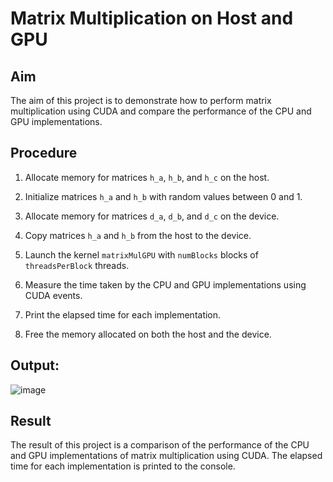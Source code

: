 # Matrix Multiplication on Host and GPU

## Aim

The aim of this project is to demonstrate how to perform matrix multiplication using CUDA and compare the performance of the CPU and GPU implementations.

## Procedure

1. Allocate memory for matrices `h_a`, `h_b`, and `h_c` on the host.

2. Initialize matrices `h_a` and `h_b` with random values between 0 and 1.

3. Allocate memory for matrices `d_a`, `d_b`, and `d_c` on the device.

4. Copy matrices `h_a` and `h_b` from the host to the device.

5. Launch the kernel `matrixMulGPU` with `numBlocks` blocks of `threadsPerBlock` threads.

6. Measure the time taken by the CPU and GPU implementations using CUDA events.

7. Print the elapsed time for each implementation.

8. Free the memory allocated on both the host and the device.


## Output:
![image](https://user-images.githubusercontent.com/65499285/235492282-632e4a61-1194-48f7-9b0a-86d7d28c4904.png)

## Result

The result of this project is a comparison of the performance of the CPU and GPU implementations of matrix multiplication using CUDA. The elapsed time for each implementation is printed to the console.
